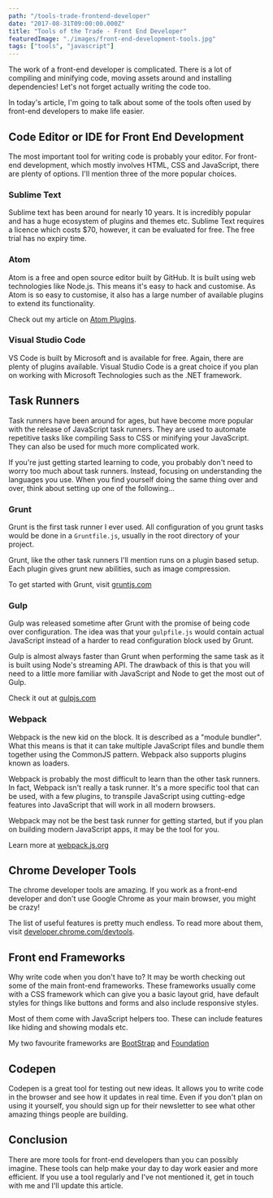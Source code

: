 ```yaml
---
path: "/tools-trade-frontend-developer"
date: "2017-08-31T09:00:00.000Z"
title: "Tools of the Trade - Front End Developer"
featuredImage: "./images/front-end-development-tools.jpg"
tags: ["tools", "javascript"]
---
```

The work of a front-end developer is complicated. There is a lot of compiling and minifying code, moving assets around and installing dependencies! Let's not forget actually writing the code too.

In today's article, I'm going to talk about some of the tools often used by front-end developers to make life easier.

## Code Editor or IDE for Front End Development
The most important tool for writing code is probably your editor. For front-end development, which mostly involves HTML, CSS and JavaScript, there are plenty of options. I'll mention three of the more popular choices.

### Sublime Text
Sublime text has been around for nearly 10 years. It is incredibly popular and has a huge ecosystem of plugins and themes etc. Sublime Text requires a licence which costs $70, however, it can be evaluated for free. The free trial has no expiry time.

### Atom
Atom is a free and open source editor built by GitHub. It is built using web technologies like Node.js. This means it's easy to hack and customise. As Atom is so easy to customise, it also has a large number of available plugins to extend its functionality.

Check out my article on [Atom Plugins](https://paulmcbride.net/6-essential-plugins-packages-for-atom-editor/).

### Visual Studio Code
VS Code is built by Microsoft and is available for free. Again, there are plenty of plugins available. Visual Studio Code is a great choice if you plan on working with Microsoft Technologies such as the .NET framework.

## Task Runners

Task runners have been around for ages, but have become more popular with the release of JavaScript task runners. They are used to automate repetitive tasks like compiling Sass to CSS or minifying your JavaScript. They can also be used for much more complicated work.

If you're just getting started learning to code, you probably don't need to worry too much about task runners. Instead, focusing on understanding the languages you use. When you find yourself doing the same thing over and over, think about setting up one of the following...

### Grunt
Grunt is the first task runner I ever used. All configuration of you grunt tasks would be done in a `Gruntfile.js`, usually in the root directory of your project.

Grunt, like the other task runners I'll mention runs on a plugin based setup. Each plugin gives grunt new abilities, such as image compression.

To get started with Grunt, visit [gruntjs.com](https://gruntjs.com/)

### Gulp
Gulp was released sometime after Grunt with the promise of being code over configuration. The idea was that your `gulpfile.js` would contain actual JavaScript instead of a harder to read configuration block used by Grunt.

Gulp is almost always faster than Grunt when performing the same task as it is built using Node's streaming API. The drawback of this is that you will need to a little more familiar with JavaScript and Node to get the most out of Gulp.

Check it out at [gulpjs.com](https://gulpjs.com/)

### Webpack
Webpack is the new kid on the block. It is described as a "module bundler". What this means is that it can take multiple JavaScript files and bundle them together using the CommonJS pattern. Webpack also supports plugins known as loaders.

Webpack is probably the most difficult to learn than the other task runners. In fact, Webpack isn't really a task runner. It's a more specific tool that can be used, with a few plugins, to transpile JavaScript using cutting-edge features into JavaScript that will work in all modern browsers.

Webpack may not be the best task runner for getting started, but if you plan on building modern JavaScript apps, it may be the tool for you.

Learn more at [webpack.js.org](https://webpack.js.org/)

## Chrome Developer Tools
The chrome developer tools are amazing. If you work as a front-end developer and don't use Google Chrome as your main browser, you might be crazy!

The list of useful features is pretty much endless. To read more about them, visit [developer.chrome.com/devtools](https://developer.chrome.com/devtools).

## Front end Frameworks
Why write code when you don't have to? It may be worth checking out some of the main front-end frameworks. These frameworks usually come with a CSS framework which can give you a basic layout grid, have default styles for things like buttons and forms and also include responsive styles.

Most of them come with JavaScript helpers too. These can include features like hiding and showing modals etc.

My two favourite frameworks are [BootStrap](https://getbootstrap.com/) and [Foundation](http://foundation.zurb.com/)

## Codepen
Codepen is a great tool for testing out new ideas. It allows you to write code in the browser and see how it updates in real time. Even if you don't plan on using it yourself, you should sign up for their newsletter to see what other amazing things people are building.

## Conclusion
There are more tools for front-end developers than you can possibly imagine. These tools can help make your day to day work easier and more efficient. If you use a tool regularly and I've not mentioned it, get in touch with me and I'll update this article.
